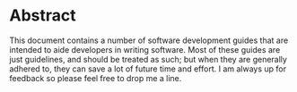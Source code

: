 # Abstract

This document contains a number of software development guides that are intended to aide developers in writing software.  Most of these guides are just guidelines, and should be treated as such; but when they are generally adhered to, they can save a lot of future time and effort.  I am always up for feedback so please feel free to drop me a line.
